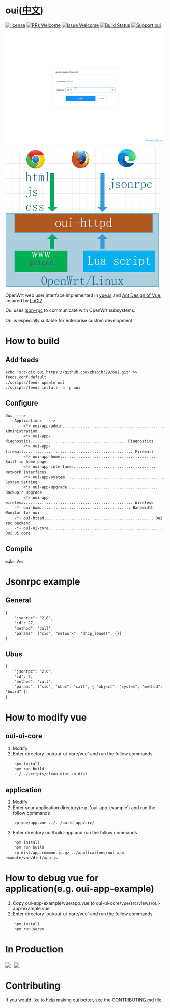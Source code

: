 # oui([中文](/README_ZH.md))

[1]: https://img.shields.io/badge/license-MIT-brightgreen.svg?style=plastic
[2]: /LICENSE
[3]: https://img.shields.io/badge/PRs-welcome-brightgreen.svg?style=plastic
[4]: https://github.com/zhaojh329/oui/pulls
[5]: https://img.shields.io/badge/Issues-welcome-brightgreen.svg?style=plastic
[6]: https://github.com/zhaojh329/oui/issues/new
[7]: https://travis-ci.org/zhaojh329/oui.svg?branch=master
[8]: https://travis-ci.org/zhaojh329/oui
[11]: https://img.shields.io/badge/Support%20oui-Donate-blueviolet.svg
[12]: https://paypal.me/zjh329

[![license][1]][2]
[![PRs Welcome][3]][4]
[![Issue Welcome][5]][6]
[![Build Status][7]][8]
[![Support oui][11]][12]

[vue.js]: https://github.com/vuejs/vue
[Ant Design of Vue]: https://github.com/vueComponent/ant-design-vue
[LuCI2]: https://git.openwrt.org/?p=project/luci2/ui.git
[json-rpc]: https://www.jsonrpc.org/

![](/demo.gif)

![](/diagram.png)

OpenWrt web user interface implemented in [vue.js] and [Ant Design of Vue], inspired by [LuCI2].

Oui uses [json-rpc] to communicate with OpenWrt subsystems.

Oui is especially suitable for enterprise custom development.

# How to build
## Add feeds

	echo "src-git oui https://github.com/zhaojh329/oui.git" >> feeds.conf.default
	./scripts/feeds update oui
	./scripts/feeds install -a -p oui

## Configure

	Oui  --->
		Applications  --->
			<*> oui-app-admin............................................. Administration
			<*> oui-app-diagnostics.......................................... Diagnostics
			<*> oui-app-firewall................................................ Firewall
			<*> oui-app-home.......................................... Built-in home page
			<*> oui-app-interfaces.................................... Network Interfaces
			<*> oui-app-system............................................ System Setting
			<*> oui-app-upgrade......................................... Backup / Upgrade
			<*> oui-app-wireless................................................ Wireless
		-*- oui-bwm........................................ Bandwidth Monitor for oui
		-*- oui-httpd................................................ Oui rpc backend
		-*- oui-ui-core.................................................. Oui ui core
	
## Compile

	make V=s

# Jsonrpc example
## General

	{
		"jsonrpc": "2.0",
		"id": 27,
		"method": "call",
		"params": ["sid", "network", "dhcp_leases", {}]
	}

## Ubus

	{
		"jsonrpc": "2.0",
		"id": 7,
		"method": "call",
		"params": ["sid", "ubus", "call", { "object": "system", "method": "board" }]
	}

#  How to modify vue
## oui-ui-core
1. Modify
2. Enter directory 'oui/oui-ui-core/vue' and run the follow commands
```
	npm install
	npm run build
	../../scripts/clean-dist.sh dist
```
## application
1. Modify
2. Enter your application directory(e.g. 'oui-app-example') and run the follow commands
```
	cp vue/app.vue ../../build-app/src/
```
3. Enter directory oui/build-app and run the follow commands
```
	npm install
	npm run build
	cp dist/app.common.js.gz ../applications/oui-app-example/vue/dist/app.js
```
# How to debug vue for application(e.g. oui-app-example)
1. Copy oui-app-example/vue/app.vue to oui-ui-core/vue/src/views/oui-app-example.vue
2. Enter directory 'oui/oui-ui-core/vue' and run the follow commands
```
	npm install
	npm run serve
```
# In Production

<a href="https://www.perfectsignal-tech.com"><img src="https://nwzimg.wezhan.cn/contents/sitefiles2032/10164349/images/9482755.jpg" height="80" align="middle"/></a>&nbsp;&nbsp;
<a href="http://m.iyunlink.com/"><img src="http://m.iyunlink.com/upload/202007/1595823915.png" height="80" align="middle"/></a>&nbsp;&nbsp;

# Contributing
If you would like to help making [oui](https://github.com/zhaojh329/oui) better,
see the [CONTRIBUTING.md](/CONTRIBUTING.md) file.

